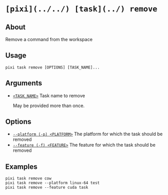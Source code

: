 # `[pixi](../../) [task](../) remove`

## About

Remove a command from the workspace

## Usage

```text
pixi task remove [OPTIONS] [TASK_NAME]...

```

## Arguments

- [`<TASK_NAME>`](#arg-%3CTASK_NAME%3E) Task name to remove

  May be provided more than once.

## Options

- [`--platform (-p) <PLATFORM>`](#arg---platform) The platform for which the task should be removed
- [`--feature (-f) <FEATURE>`](#arg---feature) The feature for which the task should be removed

## Examples

```shell
pixi task remove cow
pixi task remove --platform linux-64 test
pixi task remove --feature cuda task

```
